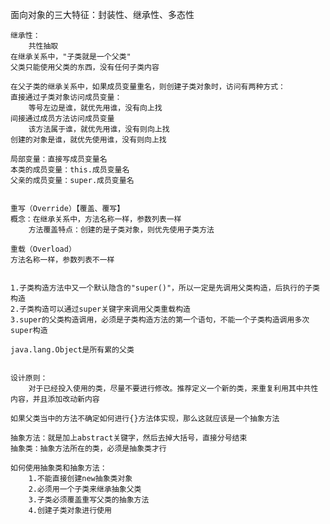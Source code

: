 面向对象的三大特征：封装性、继承性、多态性

    继承性：
        共性抽取
    在继承关系中，"子类就是一个父类"
    父类只能使用父类的东西，没有任何子类内容
    
    在父子类的继承关系中，如果成员变量重名，则创建子类对象时，访问有两种方式：
    直接通过子类对象访问成员变量：
        等号左边是谁，就优先用谁，没有向上找
    间接通过成员方法访问成员变量
        该方法属于谁，就优先用谁，没有则向上找
    创建的对象是谁，就优先使用谁，没有则向上找
        
    局部变量：直接写成员变量名
    本类的成员变量：this.成员变量名
    父亲的成员变量：super.成员变量名
    
    
    重写（Override）【覆盖、覆写】
    概念：在继承关系中，方法名称一样，参数列表一样
        方法覆盖特点：创建的是子类对象，则优先使用子类方法
    
    重载（Overload）
    方法名称一样，参数列表不一样
    
    
    1.子类构造方法中又一个默认隐含的"super()"，所以一定是先调用父类构造，后执行的子类构造
    2.子类构造可以通过super关键字来调用父类重载构造
    3.super的父类构造调用，必须是子类构造方法的第一个语句，不能一个子类构造调用多次super构造
    
    java.lang.Object是所有累的父类
    
    
    设计原则：
        对于已经投入使用的类，尽量不要进行修改。推荐定义一个新的类，来重复利用其中共性内容，并且添加改动新内容
    
    如果父类当中的方法不确定如何进行{}方法体实现，那么这就应该是一个抽象方法
    
    抽象方法：就是加上abstract关键字，然后去掉大括号，直接分号结束
    抽象类：抽象方法所在的类，必须是抽象类才行
    
    如何使用抽象类和抽象方法：
        1.不能直接创建new抽象类对象
        2.必须用一个子类来继承抽象父类
        3.子类必须覆盖重写父类的抽象方法
        4.创建子类对象进行使用